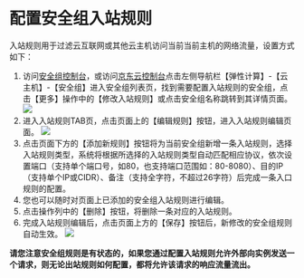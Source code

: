 # 配置安全组入站规则
入站规则用于过滤云互联网或其他云主机访问当前当前主机的网络流量，设置方式如下：

1. 访问[安全组控制台][1]，或访问[京东云控制台][2]点击左侧导航栏【弹性计算】-【云主机】-【安全组】进入安全组列表页，找到需要配置入站规则的安全组，点击【更多】操作中的【修改入站规则】或点击安全组名称跳转到其详情页面。
![](../../../../../image/vm/Operation-Guide-SG-inbound1.png)
2. 进入入站规则TAB页，点击页面上的【编辑规则】按钮，进入入站规则编辑页面。
![](../../../../../image/vm/Operation-Guide-SG-inbound2.png)
3. 点击页面下方的【添加新规则】按钮将为当前安全组新增一条入站规则，选择入站规则类型，系统将根据所选择的入站规则类型自动匹配相应协议，依次设置端口（支持单个端口号，如80，也支持端口范围如：80-8080）、目的IP（支持单个IP或CIDR）、备注（支持全字符，不超过26字符）后完成一条入口规则的配置。
4. 您也可以随时对页面上已添加的安全组入站规则进行编辑。
5. 点击操作列中的【删除】按钮，将删除一条对应的入站规则。
6. 完成入站规则编辑后，点击页面上方的【保存】按钮后，新修改的安全组规则自动生效。
![](../../../../../image/vm/Operation-Guide-SG-inbound3.png)

**请您注意安全组规则是有状态的，如果您通过配置入站规则允许外部向实例发送一个请求，则无论出站规则如何配置，都将允许该请求的响应流量流出。**

  [1]: ./images/Operation-Guide-SG-inbound1.png "Operation-Guide-SG-inbound1.png"
  [2]: ./images/Operation-Guide-SG-inbound1.png "Operation-Guide-SG-inbound1.png"
  [3]: ./images/Operation-Guide-SG-inbound1.png "Operation-Guide-SG-inbound1.png"
  [4]: ./images/Operation-Guide-SG-inbound2.png "Operation-Guide-SG-inbound2.png"
  [5]: ./images/Operation-Guide-SG-inbound3.png "Operation-Guide-SG-inbound3.png"